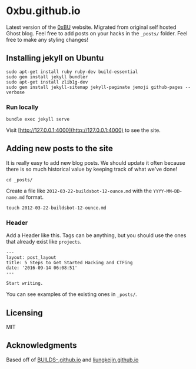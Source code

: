 # 0xbu.github.io

Latest version of the [0xBU](https://0xbu.com) website. Migrated from original self hosted Ghost blog. 
Feel free to add posts on your hacks in the `_posts/` folder. 
Feel free to make any styling changes!

## Installing jekyll on Ubuntu

```
sudo apt-get install ruby ruby-dev build-essential
sudo gem install jekyll bundler
sudo apt-get install zlib1g-dev
sudo gem install jekyll-sitemap jekyll-paginate jemoji github-pages --verbose
```

### Run locally

```
bundle exec jekyll serve
```

Visit [http://127.0.0.1:4000](http://127.0.0.1:4000) to see the site.

## Adding new posts to the site

It is really easy to add new blog posts. We should update it often because there is so much historical value by keeping track of what we've done!

```
cd _posts/
```

Create a file like `2012-03-22-buildsbot-12-ounce.md` with the `YYYY-MM-DD-name.md` format.

```
touch 2012-03-22-buildsbot-12-ounce.md
```

### Header

Add a Header like this. Tags can be anything, but you should use the ones that already exist like `projects`.

```
---
layout: post_layout
title: 5 Steps to Get Started Hacking and CTFing
date: '2016-09-14 06:08:51'
---

Start writing.
```

You can see examples of the existing ones in `_posts/`.

## Licensing

MIT

## Acknowledgments
Based off of [BUILDS-.github.io](https://github.com/BUILDS-/BUILDS-.github.io/blob/master/README.md) and 
[liungkejin.github.io](https://github.com/liungkejin/liungkejin.github.io)
